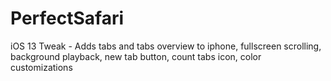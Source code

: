 # PerfectSafari

iOS 13 Tweak - Adds tabs and tabs overview to iphone, fullscreen scrolling, background playback, new tab button, count tabs icon, color customizations
